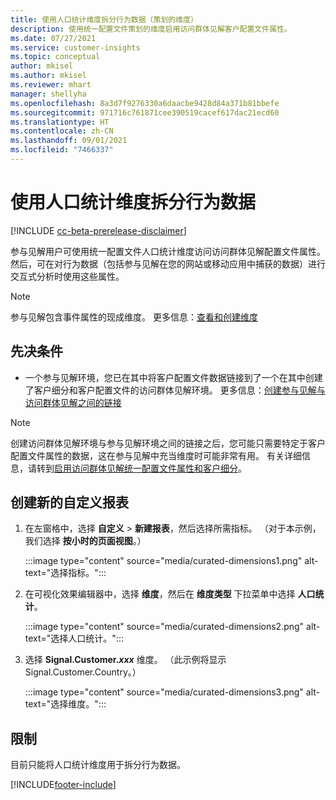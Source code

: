 ```yaml
---
title: 使用人口统计维度拆分行为数据（策划的维度）
description: 使用统一配置文件策划的维度启用访问群体见解客户配置文件属性。
ms.date: 07/27/2021
ms.service: customer-insights
ms.topic: conceptual
author: mkisel
ms.author: mkisel
ms.reviewer: mhart
manager: shellyha
ms.openlocfilehash: 8a3d7f9276330a6daacbe9428d84a371b81bbefe
ms.sourcegitcommit: 971716c761871cee390519cacef617dac21ecd60
ms.translationtype: HT
ms.contentlocale: zh-CN
ms.lasthandoff: 09/01/2021
ms.locfileid: "7466337"
---
```

# <a name="use-demographic-dimensions-for-splitting-behavioral-data"></a>使用人口统计维度拆分行为数据

[!INCLUDE [cc-beta-prerelease-disclaimer](includes/cc-beta-prerelease-disclaimer.md)]

参与见解用户可使用统一配置文件人口统计维度访问访问群体见解配置文件属性。 然后，可在对行为数据（包括参与见解在您的网站或移动应用中捕获的数据）进行交互式分析时使用这些属性。

>[!NOTE]
> 参与见解包含事件属性的现成维度。 更多信息：[查看和创建维度](dimensions.md)

## <a name="prerequisite"></a>先决条件

- 一个参与见解环境，您已在其中将客户配置文件数据链接到了一个在其中创建了客户细分和客户配置文件的访问群体见解环境。 更多信息：[创建参与见解与访问群体见解之间的链接](integrate-audience-insights-engagement-insights.md)

> [!NOTE]
> 创建访问群体见解环境与参与见解环境之间的链接之后，您可能只需要特定于客户配置文件属性的数据，这在参与见解中充当维度时可能非常有用。 有关详细信息，请转到[启用访问群体见解统一配置文件属性和客户细分](integrate-audience-insights-engagement-insights.md#enable-audience-insights-unified-profiles-attributes-and-segments)。

## <a name="create-a-new-custom-report"></a>创建新的自定义报表

1. 在左窗格中，选择 **自定义** > **新建报表**，然后选择所需指标。 （对于本示例，我们选择 **按小时的页面视图**。）

    :::image type="content" source="media/curated-dimensions1.png" alt-text="选择指标。":::

2. 在可视化效果编辑器中，选择 **维度**，然后在 **维度类型** 下拉菜单中选择 **人口统计**。

    :::image type="content" source="media/curated-dimensions2.png" alt-text="选择人口统计。":::

3. 选择 **Signal.Customer.*xxx*** 维度。 （此示例将显示 Signal.Customer.Country。）

    :::image type="content" source="media/curated-dimensions3.png" alt-text="选择维度。":::
  
## <a name="limitations"></a>限制

目前只能将人口统计维度用于拆分行为数据。


[!INCLUDE[footer-include](../includes/footer-banner.md)]
